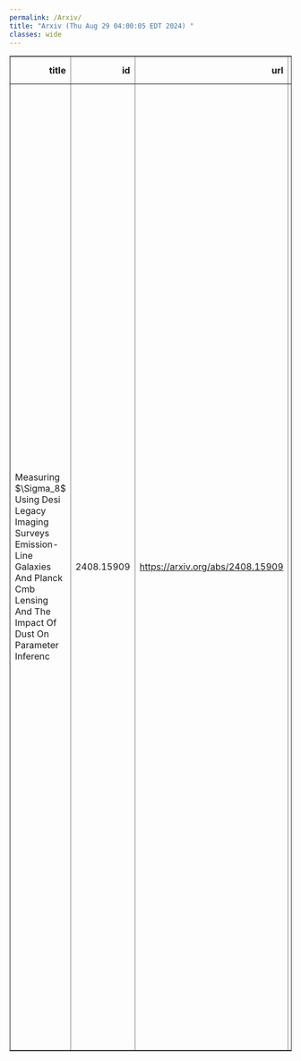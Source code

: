 ```yaml
---
permalink: /Arxiv/
title: "Arxiv (Thu Aug 29 04:00:05 EDT 2024) "
classes: wide
---
```

<table border="1" class="dataframe">
  <thead>
    <tr style="text-align: right;">
      <th>title</th>
      <th>id</th>
      <th>url</th>
      <th>authors</th>
      <th>Local Authors</th>
    </tr>
  </thead>
  <tbody>
    <tr>
      <td>Measuring $\Sigma_8$ Using Desi Legacy Imaging Surveys Emission-Line   Galaxies And Planck Cmb Lensing And The Impact Of Dust On Parameter Inferenc</td>
      <td>2408.15909</td>
      <td><a href="https://arxiv.org/abs/2408.15909" target="_blank">https://arxiv.org/abs/2408.15909</a></td>
      <td>Tanveer Karim, Sukhdeep Singh, Mehdi Rezaie, Daniel Eisenstein, Boryana Hadzhiyska, Joshua S. Speagle, Jessica Nicole Aguilar, Steven Ahlen, David Brooks, Todd Claybaugh, Axel De La Macorra, Simone Ferraro, Jaime E. Forero-Romero, Enrique Gaztañaga, Satya Gontcho A Gontcho, Gaston Gutierrez, Julien Guy, Klaus Honscheid, Stephanie Juneau, David Kirkby, Alex Krolewski, Andrew Lambert, Martin Landriau, Michael Levi, Aaron Meisner, Ramon Miquel, John Moustakas, Andrea Muñoz-Gutiérrez, Adam Myers, Gustavo Niz, Nathalie Palanque Delabrouille, Will Percival, Francisco Prada, Graziano Rossi, Eusebio Sanchez, Edward Schlafly, David Schlegel, Michael Schubnell, David Sprayberry, Gregory Tarlé, Benjamin Alan Weaver, Hu Zou</td>
      <td>Klaus Honscheid</td>
    </tr>
  </tbody>
</table>